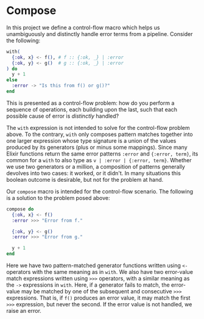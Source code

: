 # Compose

In this project we define a control-flow macro which helps us unambiguously and distinctly handle error terms from a pipeline. Consider the following:

```elixir
with(
  {:ok, x} <- f(), # f :: {:ok, _} | :error
  {:ok, y} <- g()  # g :: {:ok, _} | :error
) do
  y + 1
else
  :error -> "Is this from f() or g()?"
end
```

This is presented as a control-flow problem: how do you perform a sequence of operations, each building upon the last, such that each possible cause of error is _distinctly_ handled?

The `with` expression is not intended to solve for the control-flow problem above. To the contrary, `with` only composes pattern matches together into one larger expression whose type signature is a union of the values produced by its generators (plus or minus some mappings). Since many Elixir functions return the same error patterns `:error` and `{:error, term}`, its common for a `with` to also type as `v | :error | {:error, term}`. Whether we use two generators or a million, a composition of patterns generally devolves into two cases: it worked, or it didn't. In many situations this boolean outcome is desirable, but not for the problem at hand.

Our `compose` macro is intended for the control-flow scenario. The following is a solution to the problem posed above:

```elixir
compose do
  {:ok, x} <- f()
  :error >>> "Error from f."

  {:ok, y} <- g()
  :error >>> "Error from g."

  y + 1
end
```

Here we have two pattern-matched generator functions written using `<-` operators with the same meaning as in `with`. We also have two error-value match expressions written using `>>>` operators, with a similar meaning as the `->` expressions in `with`. Here, if a generator fails to match, the error-value may be matched by one of the subsequent and consecutive `>>>` expressions. That is, if `f()` produces an error value, it may match the first `>>>` expression, but never the second. If the error value is not handled, we raise an error.
